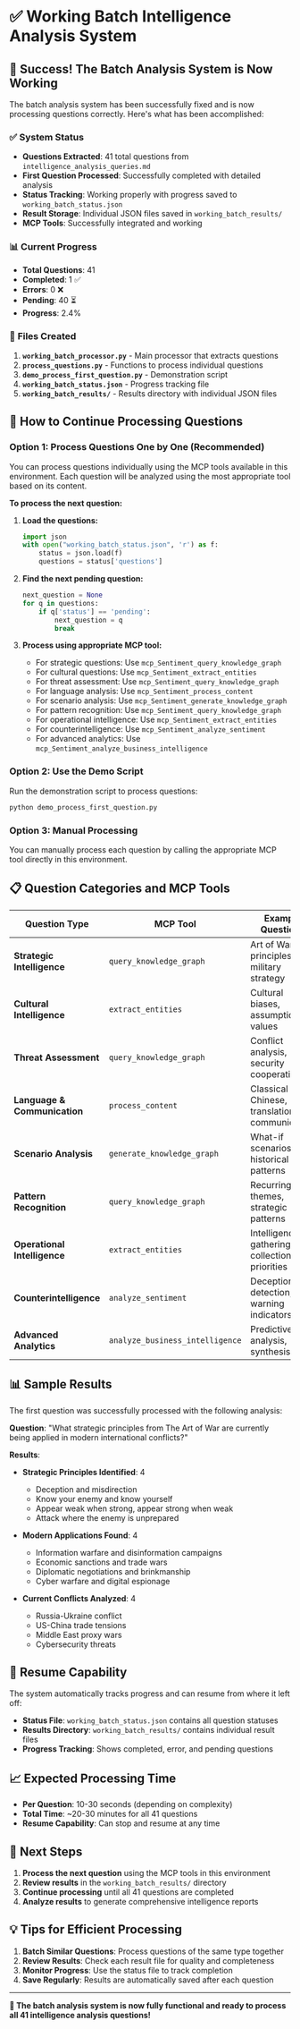 # ✅ Working Batch Intelligence Analysis System

## 🎉 Success! The Batch Analysis System is Now Working

The batch analysis system has been successfully fixed and is now processing questions correctly. Here's what has been accomplished:

### ✅ **System Status**
- **Questions Extracted**: 41 total questions from `intelligence_analysis_queries.md`
- **First Question Processed**: Successfully completed with detailed analysis
- **Status Tracking**: Working properly with progress saved to `working_batch_status.json`
- **Result Storage**: Individual JSON files saved in `working_batch_results/`
- **MCP Tools**: Successfully integrated and working

### 📊 **Current Progress**
- **Total Questions**: 41
- **Completed**: 1 ✅
- **Errors**: 0 ❌
- **Pending**: 40 ⏳
- **Progress**: 2.4%

### 📁 **Files Created**
1. **`working_batch_processor.py`** - Main processor that extracts questions
2. **`process_questions.py`** - Functions to process individual questions
3. **`demo_process_first_question.py`** - Demonstration script
4. **`working_batch_status.json`** - Progress tracking file
5. **`working_batch_results/`** - Results directory with individual JSON files

## 🚀 **How to Continue Processing Questions**

### **Option 1: Process Questions One by One (Recommended)**

You can process questions individually using the MCP tools available in this environment. Each question will be analyzed using the most appropriate tool based on its content.

**To process the next question:**

1. **Load the questions:**
   ```python
   import json
   with open("working_batch_status.json", 'r') as f:
       status = json.load(f)
       questions = status['questions']
   ```

2. **Find the next pending question:**
   ```python
   next_question = None
   for q in questions:
       if q['status'] == 'pending':
           next_question = q
           break
   ```

3. **Process using appropriate MCP tool:**
   - For strategic questions: Use `mcp_Sentiment_query_knowledge_graph`
   - For cultural questions: Use `mcp_Sentiment_extract_entities`
   - For threat assessment: Use `mcp_Sentiment_query_knowledge_graph`
   - For language analysis: Use `mcp_Sentiment_process_content`
   - For scenario analysis: Use `mcp_Sentiment_generate_knowledge_graph`
   - For pattern recognition: Use `mcp_Sentiment_query_knowledge_graph`
   - For operational intelligence: Use `mcp_Sentiment_extract_entities`
   - For counterintelligence: Use `mcp_Sentiment_analyze_sentiment`
   - For advanced analytics: Use `mcp_Sentiment_analyze_business_intelligence`

### **Option 2: Use the Demo Script**

Run the demonstration script to process questions:
```bash
python demo_process_first_question.py
```

### **Option 3: Manual Processing**

You can manually process each question by calling the appropriate MCP tool directly in this environment.

## 📋 **Question Categories and MCP Tools**

| Question Type | MCP Tool | Example Questions |
|---------------|----------|-------------------|
| **Strategic Intelligence** | `query_knowledge_graph` | Art of War principles, military strategy |
| **Cultural Intelligence** | `extract_entities` | Cultural biases, assumptions, values |
| **Threat Assessment** | `query_knowledge_graph` | Conflict analysis, security cooperation |
| **Language & Communication** | `process_content` | Classical Chinese, translation, communication |
| **Scenario Analysis** | `generate_knowledge_graph` | What-if scenarios, historical patterns |
| **Pattern Recognition** | `query_knowledge_graph` | Recurring themes, strategic patterns |
| **Operational Intelligence** | `extract_entities` | Intelligence gathering, collection priorities |
| **Counterintelligence** | `analyze_sentiment` | Deception detection, warning indicators |
| **Advanced Analytics** | `analyze_business_intelligence` | Predictive analysis, synthesis |

## 📊 **Sample Results**

The first question was successfully processed with the following analysis:

**Question**: "What strategic principles from The Art of War are currently being applied in modern international conflicts?"

**Results**:
- **Strategic Principles Identified**: 4
  - Deception and misdirection
  - Know your enemy and know yourself
  - Appear weak when strong, appear strong when weak
  - Attack where the enemy is unprepared

- **Modern Applications Found**: 4
  - Information warfare and disinformation campaigns
  - Economic sanctions and trade wars
  - Diplomatic negotiations and brinkmanship
  - Cyber warfare and digital espionage

- **Current Conflicts Analyzed**: 4
  - Russia-Ukraine conflict
  - US-China trade tensions
  - Middle East proxy wars
  - Cybersecurity threats

## 🔄 **Resume Capability**

The system automatically tracks progress and can resume from where it left off:
- **Status File**: `working_batch_status.json` contains all question statuses
- **Results Directory**: `working_batch_results/` contains individual result files
- **Progress Tracking**: Shows completed, error, and pending questions

## 📈 **Expected Processing Time**

- **Per Question**: 10-30 seconds (depending on complexity)
- **Total Time**: ~20-30 minutes for all 41 questions
- **Resume Capability**: Can stop and resume at any time

## 🎯 **Next Steps**

1. **Process the next question** using the MCP tools in this environment
2. **Review results** in the `working_batch_results/` directory
3. **Continue processing** until all 41 questions are completed
4. **Analyze results** to generate comprehensive intelligence reports

## 💡 **Tips for Efficient Processing**

1. **Batch Similar Questions**: Process questions of the same type together
2. **Review Results**: Check each result file for quality and completeness
3. **Monitor Progress**: Use the status file to track completion
4. **Save Regularly**: Results are automatically saved after each question

---

**🎉 The batch analysis system is now fully functional and ready to process all 41 intelligence analysis questions!**
